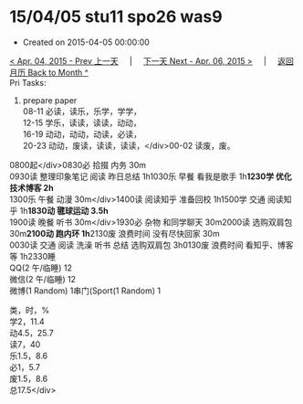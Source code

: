 # 15/04/05 stu11 spo26 was9

* Created on 2015-04-05 00:00:00

[&lt; Apr. 04, 2015 - Prev 上一天](d04.md)     \|     [下一天 Next - Apr. 06, 2015 &gt;](d06.md)     \|     [返回月历 Back to Month ^](index.md)   
Pri Tasks:  
1. prepare paper  
08-11 必读，读乐，乐学，学学，  
12-15 学乐，读读，读读，动动，  
16-19 动动，动动，动读，必读，  
20-23 动动，废读，读读，读读，&lt;/div&gt;00-02 读废，废。  
  
0800起&lt;/div&gt;0830必 拾掇 内务 30m  
0930读 整理印象笔记 阅读 昨日总结 1h1030乐 早餐 看我是歌手 1h**1230学 优化技术博客 2h**  
1300乐 午餐 动漫 30m&lt;/div&gt;1400读 阅读知乎 准备回校 1h1500学 交通 阅读知乎 1h**1830动 毽球运动 3.5h**  
1900读 晚餐 听书 30m&lt;/div&gt;1930必 杂物 和同学聊天 30m2000读 选购双肩包 30m**2100动 跑内环 1h**2130废 浪费时间 没有尽快回家 30m  
0030读 交通 阅读 洗澡 听书 总结 选购双肩包 3h0130废 浪费时间 看知乎、博客等 1h2330睡  
QQ\(2 午/临睡\) 12  
微信\(2 午/临睡\) 12  
微博\(1 Random\) 1串门\(Sport\(1 Random\) 1  
  
类，时，%  
学2，11.4  
动4.5，25.7  
读7，40  
乐1.5，8.6  
必1，5.7  
废1.5，8.6  
总17.5&lt;/div&gt;

